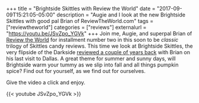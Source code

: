 +++
title = "Brightside Skittles with Review the World"
date = "2017-09-09T15:21:05-05:00"
description = "Augie and I look at the new Brightside Skittles with good pal Brian of ReviewTheWorld.com"
tags = ["reviewtheworld"]
categories = ["reviews"]
externalurl = "https://youtu.be/JSvZpo_YGVk"
+++
Join me, Augie, and superpal Brian of [Review the World](http://www.reviewtheworld.com/) for installment number two in this soon to be _classic_ trilogy of Skittles candy reviews. This time we look at Brightside Skittles, the very flipside of the Darkside [reviewed a couple of years back](http://www.reviewtheworld.com/2015/04/skittles-four-ways.html) with Brian on his last visit to Dallas. A great theme for summer and sunny days, will Brightside warm your tummy as we slip into fall and all things pumpkin spice? Find out for yourself, as we find out for ourselves. 

Give the video a click and enjoy.

{{< youtube JSvZpo_YGVk >}}
